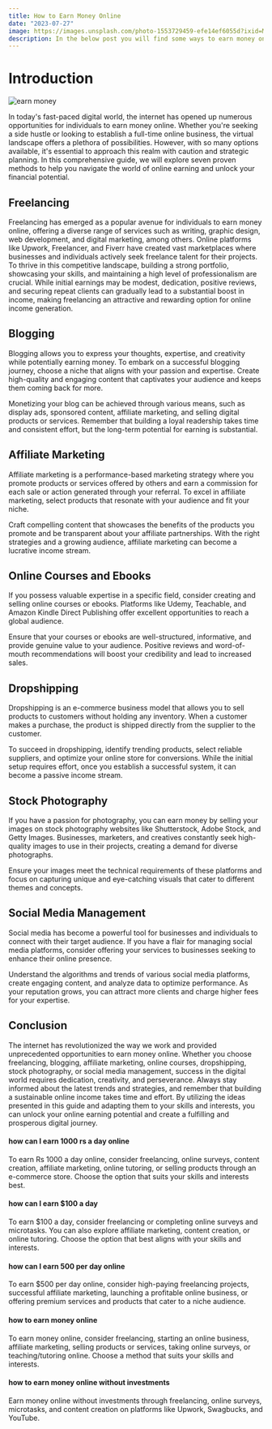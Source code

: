 ```yaml
---
title: How to Earn Money Online
date: "2023-07-27"
image: https://images.unsplash.com/photo-1553729459-efe14ef6055d?ixid=MnwxMjA3fDB8MHxwaG90by1wYWdlfHx8fGVufDB8fHx8fA%3D%3D
description: In the below post you will find some ways to earn money online by working from home. you dont need to work 9-5 job in order to earn money.
---
```


# Introduction

![earn money](https://images.unsplash.com/photo-1553729459-efe14ef6055d)

In today's fast-paced digital world, the internet has opened up numerous opportunities for individuals to earn money online. Whether you're seeking a side hustle or looking to establish a full-time online business, the virtual landscape offers a plethora of possibilities. However, with so many options available, it's essential to approach this realm with caution and strategic planning. In this comprehensive guide, we will explore seven proven methods to help you navigate the world of online earning and unlock your financial potential.

## Freelancing

Freelancing has emerged as a popular avenue for individuals to earn money online, offering a diverse range of services such as writing, graphic design, web development, and digital marketing, among others. Online platforms like Upwork, Freelancer, and Fiverr have created vast marketplaces where businesses and individuals actively seek freelance talent for their projects. To thrive in this competitive landscape, building a strong portfolio, showcasing your skills, and maintaining a high level of professionalism are crucial. While initial earnings may be modest, dedication, positive reviews, and securing repeat clients can gradually lead to a substantial boost in income, making freelancing an attractive and rewarding option for online income generation.

## Blogging

Blogging allows you to express your thoughts, expertise, and creativity while potentially earning money. To embark on a successful blogging journey, choose a niche that aligns with your passion and expertise. Create high-quality and engaging content that captivates your audience and keeps them coming back for more.

Monetizing your blog can be achieved through various means, such as display ads, sponsored content, affiliate marketing, and selling digital products or services. Remember that building a loyal readership takes time and consistent effort, but the long-term potential for earning is substantial.

## Affiliate Marketing

Affiliate marketing is a performance-based marketing strategy where you promote products or services offered by others and earn a commission for each sale or action generated through your referral. To excel in affiliate marketing, select products that resonate with your audience and fit your niche.

Craft compelling content that showcases the benefits of the products you promote and be transparent about your affiliate partnerships. With the right strategies and a growing audience, affiliate marketing can become a lucrative income stream.

## Online Courses and Ebooks

If you possess valuable expertise in a specific field, consider creating and selling online courses or ebooks. Platforms like Udemy, Teachable, and Amazon Kindle Direct Publishing offer excellent opportunities to reach a global audience.

Ensure that your courses or ebooks are well-structured, informative, and provide genuine value to your audience. Positive reviews and word-of-mouth recommendations will boost your credibility and lead to increased sales.


## Dropshipping

Dropshipping is an e-commerce business model that allows you to sell products to customers without holding any inventory. When a customer makes a purchase, the product is shipped directly from the supplier to the customer.

To succeed in dropshipping, identify trending products, select reliable suppliers, and optimize your online store for conversions. While the initial setup requires effort, once you establish a successful system, it can become a passive income stream.

## Stock Photography

If you have a passion for photography, you can earn money by selling your images on stock photography websites like Shutterstock, Adobe Stock, and Getty Images. Businesses, marketers, and creatives constantly seek high-quality images to use in their projects, creating a demand for diverse photographs.

Ensure your images meet the technical requirements of these platforms and focus on capturing unique and eye-catching visuals that cater to different themes and concepts.

## Social Media Management

Social media has become a powerful tool for businesses and individuals to connect with their target audience. If you have a flair for managing social media platforms, consider offering your services to businesses seeking to enhance their online presence.

Understand the algorithms and trends of various social media platforms, create engaging content, and analyze data to optimize performance. As your reputation grows, you can attract more clients and charge higher fees for your expertise.


## Conclusion

The internet has revolutionized the way we work and provided unprecedented opportunities to earn money online. Whether you choose freelancing, blogging, affiliate marketing, online courses, dropshipping, stock photography, or social media management, success in the digital world requires dedication, creativity, and perseverance. Always stay informed about the latest trends and strategies, and remember that building a sustainable online income takes time and effort. By utilizing the ideas presented in this guide and adapting them to your skills and interests, you can unlock your online earning potential and create a fulfilling and prosperous digital journey.

#### how can I earn 1000 rs a day online

To earn Rs 1000 a day online, consider freelancing, online surveys, content creation, affiliate marketing, online tutoring, or selling products through an e-commerce store. Choose the option that suits your skills and interests best.

#### how can I earn $100 a day

To earn $100 a day, consider freelancing or completing online surveys and microtasks. You can also explore affiliate marketing, content creation, or online tutoring. Choose the option that best aligns with your skills and interests.

#### how can I earn 500 per day online

To earn $500 per day online, consider high-paying freelancing projects, successful affiliate marketing, launching a profitable online business, or offering premium services and products that cater to a niche audience.

#### how to earn money online

To earn money online, consider freelancing, starting an online business, affiliate marketing, selling products or services, taking online surveys, or teaching/tutoring online. Choose a method that suits your skills and interests.

#### how to earn money online without investments

Earn money online without investments through freelancing, online surveys, microtasks, and content creation on platforms like Upwork, Swagbucks, and YouTube.